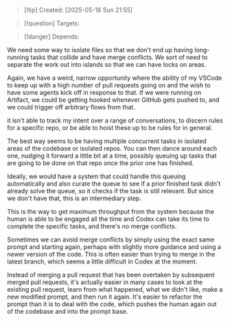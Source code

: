 
>[!tip] Created: [2025-05-18 Sun 21:55]

>[!question] Targets: 

>[!danger] Depends: 

We need some way to isolate files so that we don't end up having long-running tasks that collide and have merge conflicts. We sort of need to separate the work out into islands so that we can have locks on areas. 

Again, we have a weird, narrow opportunity where the ability of my VSCode to keep up with a high number of pull requests going on and the wish to have some agents kick off in response to that. If we were running on Artifact, we could be getting hooked whenever GitHub gets pushed to, and we could trigger off arbitrary flows from that. 

it isn't able to track my intent over a range of conversations, to discern rules for a specific repo, or be able to hoist these up to be rules for in general.

The best way seems to be having multiple concurrent tasks in isolated areas of the codebase or isolated repos. You can then dance around each one, nudging it forward a little bit at a time, possibly queuing up tasks that are going to be done on that repo once the prior one has finished.

Ideally, we would have a system that could handle this queuing automatically and also curate the queue to see if a prior finished task didn't already solve the queue, so it checks if the task is still relevant. But since we don't have that, this is an intermediary step. 

This is the way to get maximum throughput from the system because the human is able to be engaged all the time and Codex can take its time to complete the specific tasks, and there's no merge conflicts. 

Sometimes we can avoid merge conflicts by simply using the exact same prompt and starting again, perhaps with slightly more guidance and using a newer version of the code. This is often easier than trying to merge in the latest branch, which seems a little difficult in Codex at the moment. 

Instead of merging a pull request that has been overtaken by subsequent merged pull requests, it's actually easier in many cases to look at the existing pull request, learn from what happened, what we didn't like, make a new modified prompt, and then run it again. It's easier to refactor the prompt than it is to deal with the code, which pushes the human again out of the codebase and into the prompt base. 